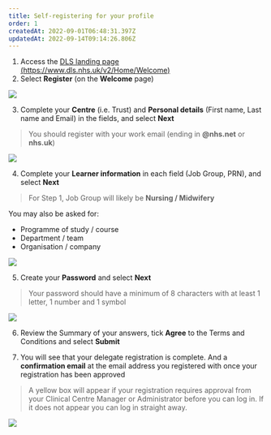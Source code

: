 ```yaml
---
title: Self-registering for your profile
order: 1
createdAt: 2022-09-01T06:48:31.397Z
updatedAt: 2022-09-14T09:14:26.806Z
---
```

1. Access the [DLS landing page (https://www.dls.nhs.uk/v2/Home/Welcome​)](https://www.dls.nhs.uk/v2/Home/Welcome​)
2. ​Select **Register** (on the **Welcome** page)

![](/img/self-registering_1.png)

3. ​Complete your **Centre** (i.e. Trust) and **Personal details** (First name, Last name and Email) in the fields, and select **Next**

> You should register with your work email (ending in **@nhs.net** or **nhs.uk**)

![](/img/self-registering_2.png)

4. Complete your **Learner information** in each field (Job Group, PRN)​, and select **Next**

> For Step 1, Job Group will likely be **Nursing / Midwifery**

You may also be asked for:

* Programme of study / course
* Department / team
* Organisation / company

![](/img/self-registering_3.png)

5. Create your **Password** and select **Next**

> Your password should have a minimum of 8 characters with at least 1 letter, 1 number and 1 symbol​​​

![](/img/self-registering_4.png)

6. Review the Summary of your answers, tick **Agree** to the Terms and Conditions and select **Submit** 

7. You will see that your delegate registration is complete. And a **confirmation email** at the email address you registered with once your registration has been approved

> A yellow box will appear if your registration requires approval from your Clinical Centre Manager or Administrator before you can log in. If it does not appear you can log in straight away.

![](/img/em-1-06-Self-register.jpg)